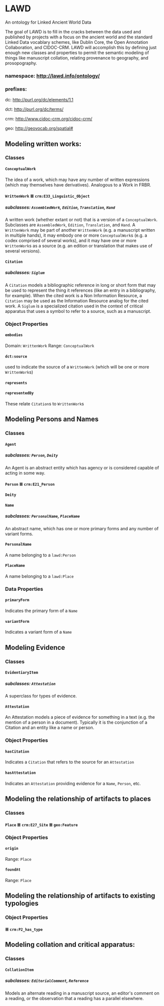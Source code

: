 LAWD
====

An ontology for Linked Ancient World Data

The goal of LAWD is to fill in the cracks between the data used and published by projects with a focus on the 
ancient world and the standard Linked Data vocablary schemes, like Dublin Core, the Open Annotation Collaboration, 
and CIDOC-CRM. LAWD will accomplish this by defining just enough new classes and properties to permit the semantic 
modeling of things like manuscript collation, relating provenance to geography, and prosopography. 

### namespace: http://lawd.info/ontology/ 
### prefixes:
dc: http://purl.org/dc/elements/1.1

dct: http://purl.org/dc/terms/

crm: http://www.cidoc-crm.org/cidoc-crm/

geo: http://geovocab.org/spatial#


## Modeling written works:

### Classes

#### `ConceptualWork`
The idea of a work, which may have any number of written expressions (which may themselves have derivatives). 
Analogous to a Work in FRBR.  

#### `WrittenWork` ≣ `crm:E33_Linguistic_Object`
##### subclasses: `AssembledWork`, `Edition`, `Translation`, `Hand`
A written work (whether extant or not) that is a version of a `ConceptualWork`. Subclasses are `AssembledWork`, 
`Edition`, `Translation`, and `Hand`. A `WrittenWork` may be part of another `WrittenWork` (e.g. a manuscript 
written in multiple hands), it may embody one or more `ConceptualWork`s (e.g. a codex comprised of several works), 
and it may have one or more `WrittenWork`s as a source (e.g. an edition or translation that makes use of 
several versions).

#### `Citation`
##### subclasses: `Siglum`
A `Citation` models a bibliographic reference in long or short form that may be used to represent the thing 
it references (like an entry in a bibliography, for example). When the cited work is a Non Information Resource, a
`Citation` may be used as the Information Resource analog for the cited work. A `Siglum` is a specialized citation
used in the context of critical apparatus that uses a symbol to refer to a source, such as a manuscript.

### Object Properties

#### `embodies` 
Domain: `WrittenWork`
Range: `ConceptualWork`

#### `dct:source`
used to indicate the source of a `WrittenWork` (which will be one or more `WrittenWork`s)

#### `represents`
#### `representedBy`
These relate `Citation`s to `WrittenWork`s

## Modeling Persons and Names

### Classes
#### `Agent`
##### subclasses: `Person`, `Deity`
An Agent is an abstract entity which has agency or is considered capable of acting in some way.

#### `Person` ≣ `crm:E21_Person`

#### `Deity`

#### `Name`
##### subclasses: `PersonalName`, `PlaceName`
An abstract name, which has one or more primary forms and any number of variant forms.

#### `PersonalName`
A name belonging to a `lawd:Person`

#### `PlaceName`
A name belonging to a `lawd:Place`

### Data Properties

#### `primaryForm`
Indicates the primary form of a `Name`

#### `variantForm`
Indicates a variant form of a `Name`

## Modeling Evidence

### Classes
#### `EvidentiaryItem`
##### subclasses: `Attestation`
A superclass for types of evidence.

#### `Attestation`
An Attestation models a piece of evidence for something in a text (e.g. the mention of a person in a document). Typically it is the conjunction of a Citation and an entity like a name or person.

### Object Properties

#### `hasCitation`
Indicates a `Citation` that refers to the source for an `Attestation`

#### `hasAttestation`
Indicates an `Attestation` providing evidence for a `Name`, `Person`, etc.

## Modeling the relationship of artifacts to places

### Classes
#### `Place` ≣ `crm:E27_Site` ≣ `geo:Feature`

### Object Properties

#### `origin`
Range: `Place`

#### `foundAt`
Range: `Place`

## Modeling the relationship of artifacts to existing typologies

### Object Properties

#### ≣ `crm:P2_has_type`

## Modeling collation and critical apparatus:

### Classes

#### `CollationItem`
##### subclasses: `EditorialComment`, `Reference`
Models an alternate reading in a manuscript source, an editor's comment on a reading, or the observation that
a reading has a parallel elsewhere.








